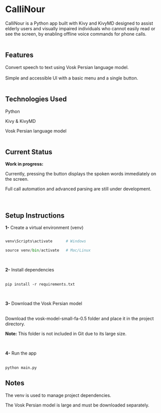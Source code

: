 <H1>CalliNour</H1>
CalliNour is a Python app built with Kivy and KivyMD designed to assist elderly users and visually 
impaired individuals who cannot easily read or see the screen, by enabling offline voice commands for phone calls.<br><br>

<H2>Features</H2>
Convert speech to text using Vosk Persian language model.
<br><br>
Simple and accessible UI with a basic menu and a single button.<br><br>

<H2>Technologies Used</H2>

Python

Kivy & KivyMD

Vosk Persian language model <br><br>

<H2>Current Status</H2>

**Work in progress:**

Currently, pressing the button displays the spoken words immediately on the screen. 

Full call automation and advanced parsing are still under development.<br><br><br>

<H2>Setup Instructions</H2>

**1-** Create a virtual environment (venv)

```python -m venv venv

venv\Scripts\activate      # Windows

source venv/bin/activate   # Mac/Linux
```
<br>

**2-** Install dependencies <br><br>

```pip install -r requirements.txt```

<br>

**3-** Download the Vosk Persian model <br><br>

Download the vosk-model-small-fa-0.5 folder and place it in the project directory.

**Note:** This folder is not included in Git due to its large size.

<br>

**4-** Run the app
<br><br>

```python main.py```
<br>

<H2>Notes</H2>

The venv is used to manage project dependencies.

The Vosk Persian model is large and must be downloaded separately.
